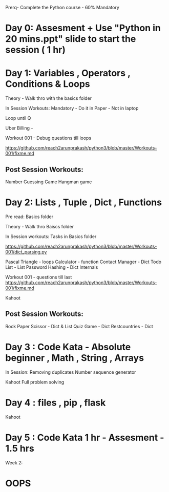 Prerq- Complete the Python course - 60% Mandatory 

# Day 0: Assesment + Use "Python in 20 mins.ppt" slide to start the session ( 1 hr)

# Day 1: Variables , Operators , Conditions & Loops 

Theory - Walk thro with the basics folder

In Session Workouts: Mandatory - Do it in Paper - Not in laptop

Loop until Q

Uber Billing -       

Workout 001 - Debug questions till loops

https://github.com/reach2arunprakash/python3/blob/master/Workouts-001/fixme.md

## Post Session Workouts:
Number Guessing Game
Hangman game

# Day 2: Lists , Tuple , Dict , Functions 

Pre read: Basics folder

Theory - Walk thro Baiscs folder 

In Session workouts: Tasks in Basics folder

https://github.com/reach2arunprakash/python3/blob/master/Workouts-001/dict_parsing.py


Pascal Triangle - loops 
Calculator  - function
Contact Manager - Dict 
Todo List - List 
Password Hashing - Dict Internals 

Workout 001 - questions till last 
https://github.com/reach2arunprakash/python3/blob/master/Workouts-001/fixme.md

Kahoot

## Post Session Workouts:

Rock Paper Scissor - Dict & List 
Quiz Game - Dict 
Restcountries - Dict


# Day 3 : Code Kata - Absolute beginner , Math , String , Arrays
In Session:
   Removing duplicates
   Number sequence generator
   
Kahoot 
Full problem solving

# Day 4 : files , pip , flask 

Kahoot

# Day 5 : Code Kata 1 hr - Assesment - 1.5 hrs

Week 2:

# OOPS


